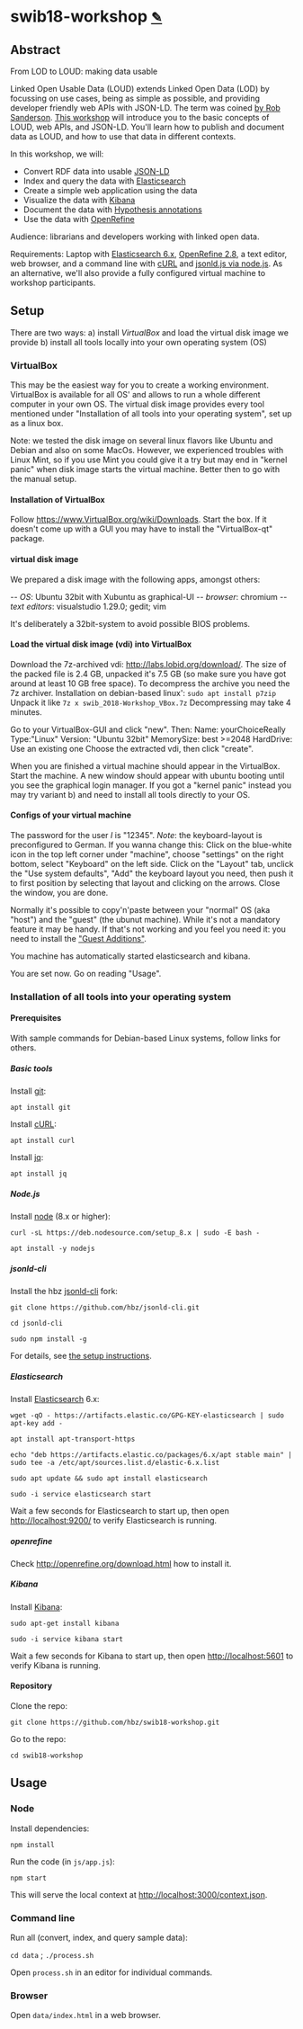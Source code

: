 # swib18-workshop <small>[✎](http://etherpad.lobid.org/mypads/?/mypads/group/lobid-mm5v3lj/pad/view/swib18-workshop-o21dx3u5)</small>

## Abstract

From LOD to LOUD: making data usable

Linked Open Usable Data (LOUD) extends Linked Open Data (LOD) by focussing on use cases, being as simple as possible, and providing developer friendly web APIs with JSON-LD. The term was coined [by Rob Sanderson](https://www.slideshare.net/azaroth42/europeanatech-keynote-shout-it-out-loud). [This workshop](http://swib.org/swib18/programme.html#abs03) will introduce you to the basic concepts of LOUD, web APIs, and JSON-LD. You'll learn how to publish and document data as LOUD, and how to use that data in different contexts.

In this workshop, we will:

- Convert RDF data into usable [JSON-LD](https://json-ld.org/)
- Index and query the data with [Elasticsearch](https://www.elastic.co/products/elasticsearch)
- Create a simple web application using the data
- Visualize the data with [Kibana](https://www.elastic.co/products/kibana)
- Document the data with [Hypothesis annotations](https://web.hypothes.is/)
- Use the data with [OpenRefine](http://openrefine.org/)

Audience: librarians and developers working with linked open data.

Requirements: Laptop with [Elasticsearch 6.x](https://www.elastic.co/guide/en/elasticsearch/reference/current/_installation.html), [OpenRefine 2.8](https://github.com/OpenRefine/OpenRefine/wiki/Installation-Instructions), a text editor, web browser, and a command line with [cURL](https://curl.haxx.se/download.html) and [jsonld.js via node.js](https://github.com/digitalbazaar/jsonld.js#installation). As an alternative, we'll also provide a fully configured virtual machine to workshop participants.

## Setup

There are two ways:
a) install _VirtualBox_ and load the virtual disk image we provide
b) install all tools locally into your own operating system (OS)

### VirtualBox
This may be the easiest way for you to create a working environment.
VirtualBox is available for all OS' and allows to run a whole different
computer in your own OS.
The virtual disk image provides every tool mentioned under
"Installation of all tools into your operating system", set up as a linux
box.

Note: we tested the disk image on several linux flavors like Ubuntu and
Debian and also on some MacOs. However, we experienced troubles with Linux Mint,
so if you use Mint you could give it a try but may end in "kernel panic" when
disk image starts the virtual machine. Better then to go with the manual setup.

#### Installation of VirtualBox
Follow https://www.VirtualBox.org/wiki/Downloads.
Start the box. If it doesn't come up with a GUI you may have to
install the "VirtualBox-qt" package.

#### virtual disk image
We prepared a disk image with the following apps, amongst others:

-- *OS*: Ubuntu 32bit with Xubuntu as graphical-UI
-- *browser*: chromium
-- *text editors*: visualstudio 1.29.0; gedit; vim

It's deliberately a 32bit-system to avoid possible BIOS problems.

#### Load the virtual disk image (vdi) into VirtualBox
Download the 7z-archived vdi: http://labs.lobid.org/download/.
The size of the packed file is 2.4 GB, unpacked it's 7.5 GB
(so make sure you have got around at least 10 GB free space).
To decompress the archive you need the 7z archiver.
Installation on debian-based linux':
`sudo apt install p7zip`
Unpack it like `7z x swib_2018-Workshop_VBox.7z`
Decompressing may take 4 minutes.

Go to your VirtualBox-GUI and click "new". Then:
Name: yourChoiceReally
Type:"Linux"
Version: "Ubuntu 32bit"
MemorySize: best >=2048
HardDrive: Use an existing one
Choose the extracted vdi, then click "create".

When you are finished a virtual machine should appear in the VirtualBox.
Start the machine.
A new window should appear with ubuntu booting until you see the graphical
login manager. If you got a "kernel panic" instead you may try variant b) and need to install
all tools directly to your OS.

#### Configs of your virtual machine
The password for the user _I_ is "12345".
*Note*: the keyboard-layout is preconfigured to German. If you wanna change this:
Click on the blue-white icon in the top left corner under "machine", choose "settings"
on the right bottom, select "Keyboard" on the left side. Click on the "Layout" tab, unclick
the "Use system defaults", "Add" the keyboard layout you need, then push it to first position by
selecting that layout and clicking on the arrows. Close the window, you are done.

Normally it's possible to copy'n'paste between your "normal" OS (aka "host") and the
"guest" (the ubunut machine). While it's not a mandatory feature it may be handy.
If that's not working and you feel you need it: you need to install the ["Guest Additions"](https://www.virtualbox.org/manual/ch03.html#settings-general-advanced).

You machine has automatically started elasticsearch and kibana.

You are set now. Go on reading "Usage".
### Installation of all tools into your operating system
#### Prerequisites

With sample commands for Debian-based Linux systems, follow links for others.

##### Basic tools

Install [git](https://git-scm.com/):

`apt install git`

Install [cURL](https://curl.haxx.se/download.html):

`apt install curl`

Install [jq](https://stedolan.github.io/jq/download/):

`apt install jq`

##### Node.js

Install [node](https://nodejs.org/en/download/) (8.x or higher):

`curl -sL https://deb.nodesource.com/setup_8.x | sudo -E bash -`

`apt install -y nodejs`

##### jsonld-cli

Install the hbz [jsonld-cli](https://github.com/hbz/jsonld-cli) fork:

`git clone https://github.com/hbz/jsonld-cli.git`

`cd jsonld-cli`

`sudo npm install -g`

For details, see [the setup instructions](https://github.com/hbz/jsonld-cli#installation).

##### Elasticsearch

Install [Elasticsearch](https://www.elastic.co/guide/en/elasticsearch/reference/current/install-elasticsearch.html) 6.x:

`wget -qO - https://artifacts.elastic.co/GPG-KEY-elasticsearch | sudo apt-key add -`

`apt install apt-transport-https`

`echo "deb https://artifacts.elastic.co/packages/6.x/apt stable main" | sudo tee -a /etc/apt/sources.list.d/elastic-6.x.list`

`sudo apt update && sudo apt install elasticsearch`

`sudo -i service elasticsearch start`

Wait a few seconds for Elasticsearch to start up, then open [http://localhost:9200/](http://localhost:9200/) to verify Elasticsearch is running.

##### openrefine

Check http://openrefine.org/download.html how to install it.

##### Kibana

Install [Kibana](https://www.elastic.co/downloads/kibana):

`sudo apt-get install kibana`

`sudo -i service kibana start`

Wait a few seconds for Kibana to start up, then open [http://localhost:5601](http://localhost:5601) to verify Kibana is running.

#### Repository

Clone the repo:

`git clone https://github.com/hbz/swib18-workshop.git`

Go to the repo:

`cd swib18-workshop`

## Usage

### Node

Install dependencies:

`npm install`

Run the code (in `js/app.js`):

`npm start`

This will serve the local context at [http://localhost:3000/context.json](http://localhost:3000/context.json).

### Command line

Run all (convert, index, and query sample data):

`cd data` ; `./process.sh`

Open `process.sh` in an editor for individual commands.

### Browser

Open `data/index.html` in a web browser.
